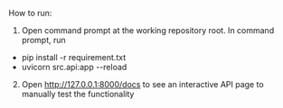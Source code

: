 How to run:

1. Open command prompt at the working repository root. In command prompt, run
- pip install -r requirement.txt
- uvicorn src.api:app --reload

2. Open http://127.0.0.1:8000/docs to see an interactive API page to manually test the functionality